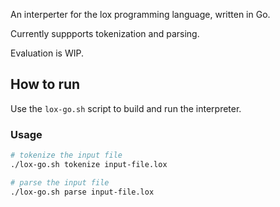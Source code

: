 An interperter for the lox programming language, written in Go.

Currently suppports tokenization and parsing.

Evaluation is WIP.

## How to run

Use the `lox-go.sh` script to build and run the interpreter.

### Usage
```sh
# tokenize the input file
./lox-go.sh tokenize input-file.lox

# parse the input file
./lox-go.sh parse input-file.lox
```